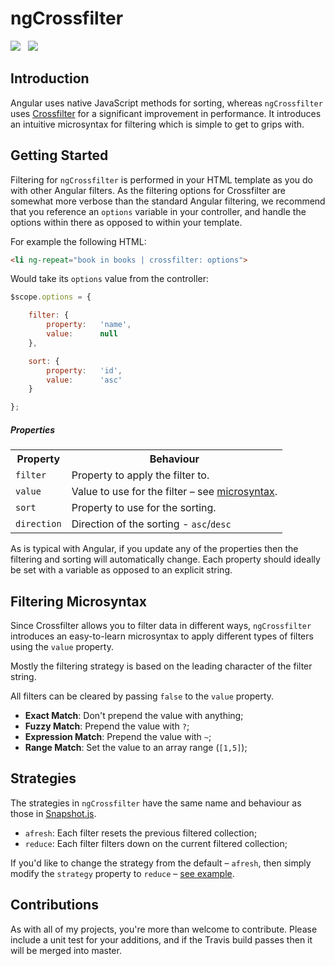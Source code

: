 ngCrossfilter
=============

<img src="https://api.travis-ci.org/Wildhoney/ngCrossfilter.png" />
&nbsp;
<img src="https://badge.fury.io/js/ng-crossfilter.png" />

Introduction
-------------

Angular uses native JavaScript methods for sorting, whereas `ngCrossfilter` uses <a href="https://github.com/square/crossfilter" target="_blank">Crossfilter</a> for a significant improvement in performance. It introduces an intuitive microsyntax for filtering which is simple to get to grips with.

Getting Started
-------------

Filtering for `ngCrossfilter` is performed in your HTML template as you do with other Angular filters. As the filtering options for Crossfilter are somewhat more verbose than the standard Angular filtering, we recommend that you reference an `options` variable in your controller, and handle the options within there as opposed to within your template.

For example the following HTML:

```html
<li ng-repeat="book in books | crossfilter: options">
```

Would take its `options` value from the controller:

```javascript
$scope.options = {

    filter: {
        property:   'name',
        value:      null
    },

    sort: {
        property:   'id',
        value:      'asc'
    }

};
```


<h5>Properties</h5>

<table>
    <tr>
        <th>Property</th>
        <th>Behaviour</th>
    </tr>
    <tr>
        <td><code>filter</code></td>
        <td>Property to apply the filter to.</td>
    </tr>
    <tr>
        <td><code>value</code></td>
        <td>Value to use for the filter &ndash; see <a href="#filtering-microsyntax">microsyntax</a>.</td>
    </tr>
    <tr>
        <td><code>sort</code></td>
        <td>Property to use for the sorting.</td>
    </tr>
    <tr>
        <td><code>direction</code></td>
        <td>Direction of the sorting - <code>asc</code>/<code>desc</code></td>
    </tr>
</table>

As is typical with Angular, if you update any of the properties then the filtering and sorting will automatically change. Each property should ideally be set with a variable as opposed to an explicit string.

Filtering Microsyntax
-------------

Since Crossfilter allows you to filter data in different ways, `ngCrossfilter` introduces an easy-to-learn microsyntax to apply different types of filters using the `value` property.

Mostly the filtering strategy is based on the leading character of the filter string.

All filters can be cleared by passing `false` to the `value` property.

 * **Exact Match**: Don't prepend the value with anything;
 * **Fuzzy Match**: Prepend the value with `?`;
 * **Expression Match**: Prepend the value with `~`;
 * **Range Match**: Set the value to an array range (`[1,5]`);

Strategies
-------------

The strategies in `ngCrossfilter` have the same name and behaviour as those in <a href="https://github.com/Wildhoney/Snapshot.js" target="_blank">Snapshot.js</a>.

 * `afresh`: Each filter resets the previous filtered collection;
 * `reduce`: Each filter filters down on the current filtered collection;

If you'd like to change the strategy from the default &ndash; `afresh`, then simply modify the `strategy` property to `reduce` &ndash; <a href="https://github.com/Wildhoney/ngCrossfilter/blob/master/example/js/app.js">see example</a>.

Contributions
-------------

As with all of my projects, you're more than welcome to contribute. Please include a unit test for your additions, and if the Travis build passes then it will be merged into master.